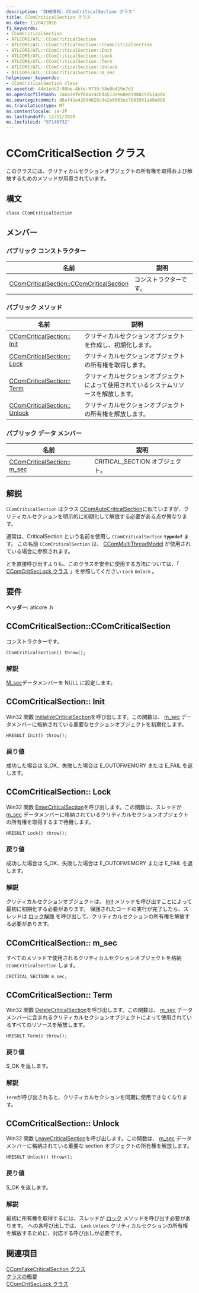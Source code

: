 ```yaml
---
description: '詳細情報: CComCriticalSection クラス'
title: CComCriticalSection クラス
ms.date: 11/04/2016
f1_keywords:
- CComCriticalSection
- ATLCORE/ATL::CComCriticalSection
- ATLCORE/ATL::CComCriticalSection::CComCriticalSection
- ATLCORE/ATL::CComCriticalSection::Init
- ATLCORE/ATL::CComCriticalSection::Lock
- ATLCORE/ATL::CComCriticalSection::Term
- ATLCORE/ATL::CComCriticalSection::Unlock
- ATLCORE/ATL::CComCriticalSection::m_sec
helpviewer_keywords:
- CComCriticalSection class
ms.assetid: 44e1edd2-90be-4bfe-9739-58e8b419e7d1
ms.openlocfilehash: 7a6a3efef68a14cbda513ee60ed3980293514ad6
ms.sourcegitcommit: d6af41e42699628c3e2e6063ec7b03931a49a098
ms.translationtype: MT
ms.contentlocale: ja-JP
ms.lasthandoff: 12/11/2020
ms.locfileid: "97146732"
---
```

# <a name="ccomcriticalsection-class"></a>CComCriticalSection クラス

このクラスには、クリティカルセクションオブジェクトの所有権を取得および解放するためのメソッドが用意されています。

## <a name="syntax"></a>構文

```
class CComCriticalSection
```

## <a name="members"></a>メンバー

### <a name="public-constructors"></a>パブリック コンストラクター

|名前|説明|
|----------|-----------------|
|[CComCriticalSection::CComCriticalSection](#ccomcriticalsection)|コンストラクターです。|

### <a name="public-methods"></a>パブリック メソッド

|名前|説明|
|----------|-----------------|
|[CComCriticalSection:: Init](#init)|クリティカルセクションオブジェクトを作成し、初期化します。|
|[CComCriticalSection:: Lock](#lock)|クリティカルセクションオブジェクトの所有権を取得します。|
|[CComCriticalSection:: Term](#term)|クリティカルセクションオブジェクトによって使用されているシステムリソースを解放します。|
|[CComCriticalSection:: Unlock](#unlock)|クリティカルセクションオブジェクトの所有権を解放します。|

### <a name="public-data-members"></a>パブリック データ メンバー

|名前|説明|
|----------|-----------------|
|[CComCriticalSection:: m_sec](#m_sec)|CRITICAL_SECTION オブジェクト。|

## <a name="remarks"></a>解説

`CComCriticalSection` はクラス [CComAutoCriticalSection](../../atl/reference/ccomautocriticalsection-class.md)に似ていますが、クリティカルセクションを明示的に初期化して解放する必要がある点が異なります。

通常は、CriticalSection という名前を使用し `CComCriticalSection` **`typedef`** ます。 [](ccommultithreadmodel-class.md#criticalsection) この名前 `CComCriticalSection` は、 [CComMultiThreadModel](../../atl/reference/ccommultithreadmodel-class.md) が使用されている場合に参照されます。

とを直接呼び出すよりも、このクラスを安全に使用する方法については、「 [CComCritSecLock クラス](../../atl/reference/ccomcritseclock-class.md) 」を参照してください `Lock` `Unlock` 。

## <a name="requirements"></a>要件

**ヘッダー:** atlcore .h

## <a name="ccomcriticalsectionccomcriticalsection"></a><a name="ccomcriticalsection"></a> CComCriticalSection::CComCriticalSection

コンストラクターです。

```
CComCriticalSection() throw();
```

### <a name="remarks"></a>解説

[M_sec](#m_sec)データメンバーを NULL に設定します。

## <a name="ccomcriticalsectioninit"></a><a name="init"></a> CComCriticalSection:: Init

Win32 関数 [InitializeCriticalSection](/windows/win32/api/synchapi/nf-synchapi-initializecriticalsection)を呼び出します。この関数は、 [m_sec](#m_sec) データメンバーに格納されている重要なセクションオブジェクトを初期化します。

```
HRESULT Init() throw();
```

### <a name="return-value"></a>戻り値

成功した場合は S_OK、失敗した場合は E_OUTOFMEMORY または E_FAIL を返します。

## <a name="ccomcriticalsectionlock"></a><a name="lock"></a> CComCriticalSection:: Lock

Win32 関数 [EnterCriticalSection](/windows/win32/api/synchapi/nf-synchapi-entercriticalsection)を呼び出します。この関数は、スレッドが [m_sec](#m_sec) データメンバーに格納されているクリティカルセクションオブジェクトの所有権を取得するまで待機します。

```
HRESULT Lock() throw();
```

### <a name="return-value"></a>戻り値

成功した場合は S_OK、失敗した場合は E_OUTOFMEMORY または E_FAIL を返します。

### <a name="remarks"></a>解説

クリティカルセクションオブジェクトは、 [Init](#init) メソッドを呼び出すことによって最初に初期化する必要があります。 保護されたコードの実行が完了したら、スレッドは [ロック解除](#unlock) を呼び出して、クリティカルセクションの所有権を解放する必要があります。

## <a name="ccomcriticalsectionm_sec"></a><a name="m_sec"></a> CComCriticalSection:: m_sec

すべてのメソッドで使用されるクリティカルセクションオブジェクトを格納 `CComCriticalSection` します。

```
CRITICAL_SECTION m_sec;
```

## <a name="ccomcriticalsectionterm"></a><a name="term"></a> CComCriticalSection:: Term

Win32 関数 [DeleteCriticalSection](/windows/win32/api/synchapi/nf-synchapi-deletecriticalsection)を呼び出します。この関数は、 [m_sec](#m_sec) データメンバーに含まれるクリティカルセクションオブジェクトによって使用されているすべてのリソースを解放します。

```
HRESULT Term() throw();
```

### <a name="return-value"></a>戻り値

S_OK を返します。

### <a name="remarks"></a>解説

`Term`が呼び出されると、クリティカルセクションを同期に使用できなくなります。

## <a name="ccomcriticalsectionunlock"></a><a name="unlock"></a> CComCriticalSection:: Unlock

Win32 関数 [LeaveCriticalSection](/windows/win32/api/synchapi/nf-synchapi-leavecriticalsection)を呼び出します。この関数は、 [m_sec](#m_sec) データメンバーに格納されている重要な section オブジェクトの所有権を解放します。

```
HRESULT Unlock() throw();
```

### <a name="return-value"></a>戻り値

S_OK を返します。

### <a name="remarks"></a>解説

最初に所有権を取得するには、スレッドが [ロック](#lock) メソッドを呼び出す必要があります。 への各呼び出しでは、 `Lock` `Unlock` クリティカルセクションの所有権を解放するために、対応する呼び出しが必要です。

## <a name="see-also"></a>関連項目

[CComFakeCriticalSection クラス](../../atl/reference/ccomfakecriticalsection-class.md)<br/>
[クラスの概要](../../atl/atl-class-overview.md)<br/>
[CComCritSecLock クラス](../../atl/reference/ccomcritseclock-class.md)
